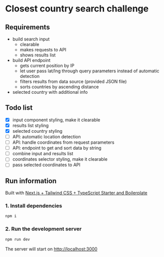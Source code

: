 # Closest country search challenge

## Requirements

- build search input
  - clearable
  - makes requests to API
  - shows results list
- build API endpoint
  - gets current position by IP
  - let user pass lat/lng through query parameters instead of automatic detection
  - filters results from data source (provided JSON file)
  - sorts countries by ascending distance
- selected country with additional info

## Todo list

- [x] input component styling, make it clearable
- [x] results list styling
- [x] selected country styling
- [ ] API: automatic location detection
- [ ] API: handle coordinates from request parameters
- [ ] API: endpoint to get and sort data by string
- [ ] combine input and results list
- [ ] coordinates selector styling, make it clearable
- [ ] pass selected coordinates to API

## Run information

Built with [Next.js + Tailwind CSS + TypeScript Starter and Boilerplate](https://github.com/theodorusclarence/ts-nextjs-tailwind-starter)

### 1. Install dependencies

```bash
npm i
```

### 2. Run the development server

```bash
npm run dev
```

The server will start on [http://localhost:3000](http://localhost:3000)
